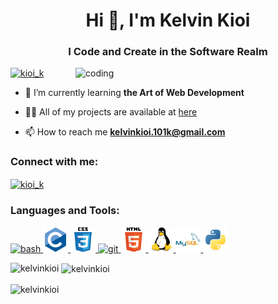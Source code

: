 <h1 align="center">Hi 👋, I'm Kelvin Kioi</h1>
<h3 align="center">I Code and Create in the Software Realm</h3>
<img align="right" alt="coding" width="400" src="https://images.squarespace-cdn.com/content/v1/5769fc401b631bab1addb2ab/1541580611624-TE64QGKRJG8SWAIUS7NS/coding-freak.gif">

<p align="left"> <a href="https://twitter.com/kioi_k" target="blank"><img src="https://img.shields.io/twitter/follow/kioi_k?logo=twitter&style=for-the-badge" alt="kioi_k" /></a> </p>

- 🌱 I’m currently learning **the Art of Web Development**

- 👨‍💻 All of my projects are available at [here](https://github.com/kelvinkioi?tab=repositories)

- 📫 How to reach me **kelvinkioi.101k@gmail.com**

<h3 align="left">Connect with me:</h3>
<p align="left">
<a href="https://twitter.com/kioi_k" target="blank"><img align="center" src="https://raw.githubusercontent.com/rahuldkjain/github-profile-readme-generator/master/src/images/icons/Social/twitter.svg" alt="kioi_k" height="30" width="40" /></a>
</p>

<h3 align="left">Languages and Tools:</h3>
<p align="left"> <a href="https://www.gnu.org/software/bash/" target="_blank" rel="noreferrer"> <img src="https://www.vectorlogo.zone/logos/gnu_bash/gnu_bash-icon.svg" alt="bash" width="40" height="40"/> </a> <a href="https://www.cprogramming.com/" target="_blank" rel="noreferrer"> <img src="https://raw.githubusercontent.com/devicons/devicon/master/icons/c/c-original.svg" alt="c" width="40" height="40"/> </a> <a href="https://www.w3schools.com/css/" target="_blank" rel="noreferrer"> <img src="https://raw.githubusercontent.com/devicons/devicon/master/icons/css3/css3-original-wordmark.svg" alt="css3" width="40" height="40"/> </a> <a href="https://git-scm.com/" target="_blank" rel="noreferrer"> <img src="https://www.vectorlogo.zone/logos/git-scm/git-scm-icon.svg" alt="git" width="40" height="40"/> </a> <a href="https://www.w3.org/html/" target="_blank" rel="noreferrer"> <img src="https://raw.githubusercontent.com/devicons/devicon/master/icons/html5/html5-original-wordmark.svg" alt="html5" width="40" height="40"/> </a> <a href="https://www.linux.org/" target="_blank" rel="noreferrer"> <img src="https://raw.githubusercontent.com/devicons/devicon/master/icons/linux/linux-original.svg" alt="linux" width="40" height="40"/> </a> <a href="https://www.mysql.com/" target="_blank" rel="noreferrer"> <img src="https://raw.githubusercontent.com/devicons/devicon/master/icons/mysql/mysql-original-wordmark.svg" alt="mysql" width="40" height="40"/> </a> <a href="https://www.python.org" target="_blank" rel="noreferrer"> <img src="https://raw.githubusercontent.com/devicons/devicon/master/icons/python/python-original.svg" alt="python" width="40" height="40"/> </a> </p>

<p><img align="left" src="https://github-readme-stats.vercel.app/api/top-langs?username=kelvinkioi&show_icons=true&locale=en&layout=compact" alt="kelvinkioi" /></p>

<p>&nbsp;<img align="center" src="https://github-readme-stats.vercel.app/api?username=kelvinkioi&show_icons=true&locale=en" alt="kelvinkioi" /></p>

<p><img align="center" src="https://github-readme-streak-stats.herokuapp.com/?user=kelvinkioi&" alt="kelvinkioi" /></p>
